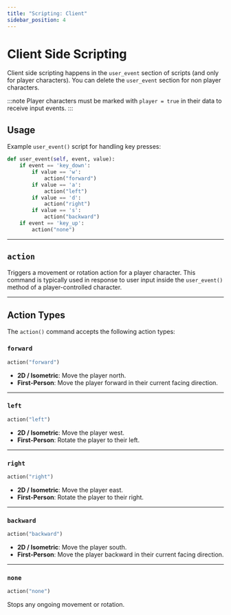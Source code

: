 ```yaml
---
title: "Scripting: Client"
sidebar_position: 4
---
```


# Client Side Scripting

Client side scripting happens in the `user_event` section of scripts (and only for player characters). You can delete the `user_event` section for non player characters.

:::note
Player characters must be marked with `player = true` in their data to receive input events.
:::

## Usage

Example `user_event()` script for handling key presses:

```python
def user_event(self, event, value):
    if event == 'key_down':
        if value == 'w':
            action("forward")
        if value == 'a':
            action("left")
        if value == 'd':
            action("right")
        if value == 's':
            action("backward")
    if event == 'key_up':
        action("none")
```

---

## `action`

Triggers a movement or rotation action for a player character. This command is typically used in response to user input inside the `user_event()` method of a player-controlled character.

---

## Action Types

The `action()` command accepts the following action types:

### `forward`

```python
action("forward")
```

- **2D / Isometric**: Move the player north.
- **First-Person**: Move the player forward in their current facing direction.

---

### `left`

```python
action("left")
```

- **2D / Isometric**: Move the player west.
- **First-Person**: Rotate the player to their left.

---

### `right`

```python
action("right")
```

- **2D / Isometric**: Move the player east.
- **First-Person**: Rotate the player to their right.

---

### `backward`

```python
action("backward")
```

- **2D / Isometric**: Move the player south.
- **First-Person**: Move the player backward in their current facing direction.

---

### `none`

```python
action("none")
```

Stops any ongoing movement or rotation.
